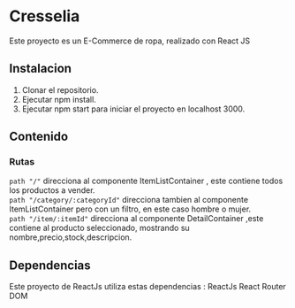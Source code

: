 # Cresselia
Este proyecto es un E-Commerce de ropa, realizado con React JS

## Instalacion
1) Clonar el repositorio.
2) Ejecutar npm install.
3) Ejecutar npm start para iniciar el proyecto en localhost 3000.

## Contenido
### Rutas
`path "/"` direcciona al componente ItemListContainer , este contiene todos los productos a vender.\
`path "/category/:categoryId"` direcciona tambien al componente ItemListContainer pero con un filtro, en este caso hombre o mujer.\
`path "/item/:itemId"` direcciona al componente DetailContainer ,este contiene al producto seleccionado, mostrando su nombre,precio,stock,descripcion.

## Dependencias
Este proyecto de ReactJs utiliza estas dependencias :
ReactJs
React Router DOM
